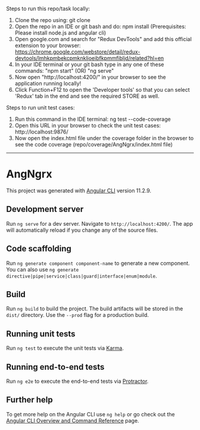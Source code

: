 Steps to run this repo/task locally:

1. Clone the repo using: git clone <URL>
2. Open the repo in an IDE or git bash and do: npm install   (Prerequisites: Please install node.js and angular cli)
3. Open google.com and search for "Redux DevTools" and add this official extension to your browser: https://chrome.google.com/webstore/detail/redux-devtools/lmhkpmbekcpmknklioeibfkpmmfibljd/related?hl=en
4. In your IDE terminal or your git bash type in any one of these commands: "npm start" (OR) "ng serve"
5. Now open "http://localhost:4200/" in your browser to see the application running locally!
6. Click Function+F12 to open the 'Developer tools' so that you can select 'Redux' tab in the end and see the required STORE as well. 



Steps to run unit test cases:

1. Run this command in the IDE terminal: ng test --code-coverage
2. Open this URL in your browser to check the unit test cases: http://localhost:9876/
3. Now open the index.html file under the coverage folder in the browser to see the code coverage (repo/coverage/AngNgrx/index.html file)


----------------------------------------------------------------------------------------------

# AngNgrx

This project was generated with [Angular CLI](https://github.com/angular/angular-cli) version 11.2.9.

## Development server

Run `ng serve` for a dev server. Navigate to `http://localhost:4200/`. The app will automatically reload if you change any of the source files.

## Code scaffolding

Run `ng generate component component-name` to generate a new component. You can also use `ng generate directive|pipe|service|class|guard|interface|enum|module`.

## Build

Run `ng build` to build the project. The build artifacts will be stored in the `dist/` directory. Use the `--prod` flag for a production build.

## Running unit tests

Run `ng test` to execute the unit tests via [Karma](https://karma-runner.github.io).

## Running end-to-end tests

Run `ng e2e` to execute the end-to-end tests via [Protractor](http://www.protractortest.org/).

## Further help

To get more help on the Angular CLI use `ng help` or go check out the [Angular CLI Overview and Command Reference](https://angular.io/cli) page.
